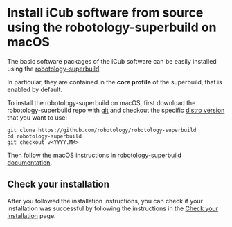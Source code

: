 # Install iCub software from source using the robotology-superbuild on macOS

The basic software packages of the iCub software can be easily installed using the [robotology-superbuild](https://github.com/robotology/robotology-superbuild).

In particular, they are contained in the **core profile** of the superbuild, that is enabled by default.

To install the robotology-superbuild on macOS, first download the robotology-superbuild repo with [git](https://git-scm.com/) and checkout the specific [distro version](../sw_versioning_table/index.md) that you want to use:
~~~
git clone https://github.com/robotology/robotology-superbuild
cd robotology-superbuild
git checkout v<YYYY.MM>
~~~

Then follow the macOS instructions in [robotology-superbuild documentation](https://github.com/robotology/robotology-superbuild#macos-from-source).

## Check your installation
After you followed the installation instructions, you can check if your installation was successful by following the instructions in the [Check your installation](./check_your_installation.md) page.
